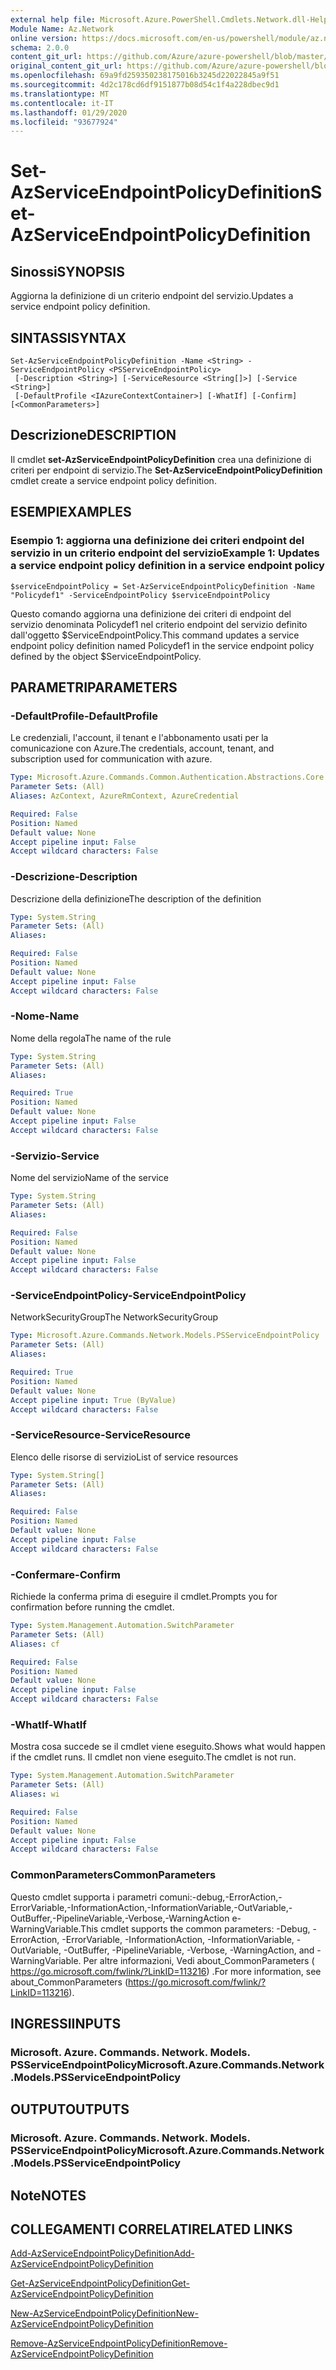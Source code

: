 ```yaml
---
external help file: Microsoft.Azure.PowerShell.Cmdlets.Network.dll-Help.xml
Module Name: Az.Network
online version: https://docs.microsoft.com/en-us/powershell/module/az.network/set-azserviceendpointpolicydefinition
schema: 2.0.0
content_git_url: https://github.com/Azure/azure-powershell/blob/master/src/Network/Network/help/Set-AzServiceEndpointPolicyDefinition.md
original_content_git_url: https://github.com/Azure/azure-powershell/blob/master/src/Network/Network/help/Set-AzServiceEndpointPolicyDefinition.md
ms.openlocfilehash: 69a9fd259350238175016b3245d22022845a9f51
ms.sourcegitcommit: 4d2c178cd6df9151877b08d54c1f4a228dbec9d1
ms.translationtype: MT
ms.contentlocale: it-IT
ms.lasthandoff: 01/29/2020
ms.locfileid: "93677924"
---
```

# <span data-ttu-id="5edc8-101">Set-AzServiceEndpointPolicyDefinition</span><span class="sxs-lookup"><span data-stu-id="5edc8-101">Set-AzServiceEndpointPolicyDefinition</span></span>

## <span data-ttu-id="5edc8-102">Sinossi</span><span class="sxs-lookup"><span data-stu-id="5edc8-102">SYNOPSIS</span></span>
<span data-ttu-id="5edc8-103">Aggiorna la definizione di un criterio endpoint del servizio.</span><span class="sxs-lookup"><span data-stu-id="5edc8-103">Updates a service endpoint policy definition.</span></span>

## <span data-ttu-id="5edc8-104">SINTASSI</span><span class="sxs-lookup"><span data-stu-id="5edc8-104">SYNTAX</span></span>

```
Set-AzServiceEndpointPolicyDefinition -Name <String> -ServiceEndpointPolicy <PSServiceEndpointPolicy>
 [-Description <String>] [-ServiceResource <String[]>] [-Service <String>]
 [-DefaultProfile <IAzureContextContainer>] [-WhatIf] [-Confirm] [<CommonParameters>]
```

## <span data-ttu-id="5edc8-105">Descrizione</span><span class="sxs-lookup"><span data-stu-id="5edc8-105">DESCRIPTION</span></span>
<span data-ttu-id="5edc8-106">Il cmdlet **set-AzServiceEndpointPolicyDefinition** crea una definizione di criteri per endpoint di servizio.</span><span class="sxs-lookup"><span data-stu-id="5edc8-106">The **Set-AzServiceEndpointPolicyDefinition** cmdlet create a service endpoint policy definition.</span></span>

## <span data-ttu-id="5edc8-107">ESEMPI</span><span class="sxs-lookup"><span data-stu-id="5edc8-107">EXAMPLES</span></span>

### <span data-ttu-id="5edc8-108">Esempio 1: aggiorna una definizione dei criteri endpoint del servizio in un criterio endpoint del servizio</span><span class="sxs-lookup"><span data-stu-id="5edc8-108">Example 1: Updates a service endpoint policy definition in a service endpoint policy</span></span>
```
$serviceEndpointPolicy = Set-AzServiceEndpointPolicyDefinition -Name "Policydef1" -ServiceEndpointPolicy $serviceEndpointPolicy
```

<span data-ttu-id="5edc8-109">Questo comando aggiorna una definizione dei criteri di endpoint del servizio denominata Policydef1 nel criterio endpoint del servizio definito dall'oggetto $ServiceEndpointPolicy.</span><span class="sxs-lookup"><span data-stu-id="5edc8-109">This command updates a service endpoint policy definition named Policydef1 in the service endpoint policy defined by the object $ServiceEndpointPolicy.</span></span>

## <span data-ttu-id="5edc8-110">PARAMETRI</span><span class="sxs-lookup"><span data-stu-id="5edc8-110">PARAMETERS</span></span>

### <span data-ttu-id="5edc8-111">-DefaultProfile</span><span class="sxs-lookup"><span data-stu-id="5edc8-111">-DefaultProfile</span></span>
<span data-ttu-id="5edc8-112">Le credenziali, l'account, il tenant e l'abbonamento usati per la comunicazione con Azure.</span><span class="sxs-lookup"><span data-stu-id="5edc8-112">The credentials, account, tenant, and subscription used for communication with azure.</span></span>

```yaml
Type: Microsoft.Azure.Commands.Common.Authentication.Abstractions.Core.IAzureContextContainer
Parameter Sets: (All)
Aliases: AzContext, AzureRmContext, AzureCredential

Required: False
Position: Named
Default value: None
Accept pipeline input: False
Accept wildcard characters: False
```

### <span data-ttu-id="5edc8-113">-Descrizione</span><span class="sxs-lookup"><span data-stu-id="5edc8-113">-Description</span></span>
<span data-ttu-id="5edc8-114">Descrizione della definizione</span><span class="sxs-lookup"><span data-stu-id="5edc8-114">The description of the definition</span></span>

```yaml
Type: System.String
Parameter Sets: (All)
Aliases:

Required: False
Position: Named
Default value: None
Accept pipeline input: False
Accept wildcard characters: False
```

### <span data-ttu-id="5edc8-115">-Nome</span><span class="sxs-lookup"><span data-stu-id="5edc8-115">-Name</span></span>
<span data-ttu-id="5edc8-116">Nome della regola</span><span class="sxs-lookup"><span data-stu-id="5edc8-116">The name of the rule</span></span>

```yaml
Type: System.String
Parameter Sets: (All)
Aliases:

Required: True
Position: Named
Default value: None
Accept pipeline input: False
Accept wildcard characters: False
```

### <span data-ttu-id="5edc8-117">-Servizio</span><span class="sxs-lookup"><span data-stu-id="5edc8-117">-Service</span></span>
<span data-ttu-id="5edc8-118">Nome del servizio</span><span class="sxs-lookup"><span data-stu-id="5edc8-118">Name of the service</span></span>

```yaml
Type: System.String
Parameter Sets: (All)
Aliases:

Required: False
Position: Named
Default value: None
Accept pipeline input: False
Accept wildcard characters: False
```

### <span data-ttu-id="5edc8-119">-ServiceEndpointPolicy</span><span class="sxs-lookup"><span data-stu-id="5edc8-119">-ServiceEndpointPolicy</span></span>
<span data-ttu-id="5edc8-120">NetworkSecurityGroup</span><span class="sxs-lookup"><span data-stu-id="5edc8-120">The NetworkSecurityGroup</span></span>

```yaml
Type: Microsoft.Azure.Commands.Network.Models.PSServiceEndpointPolicy
Parameter Sets: (All)
Aliases:

Required: True
Position: Named
Default value: None
Accept pipeline input: True (ByValue)
Accept wildcard characters: False
```

### <span data-ttu-id="5edc8-121">-ServiceResource</span><span class="sxs-lookup"><span data-stu-id="5edc8-121">-ServiceResource</span></span>
<span data-ttu-id="5edc8-122">Elenco delle risorse di servizio</span><span class="sxs-lookup"><span data-stu-id="5edc8-122">List of service resources</span></span>

```yaml
Type: System.String[]
Parameter Sets: (All)
Aliases:

Required: False
Position: Named
Default value: None
Accept pipeline input: False
Accept wildcard characters: False
```

### <span data-ttu-id="5edc8-123">-Confermare</span><span class="sxs-lookup"><span data-stu-id="5edc8-123">-Confirm</span></span>
<span data-ttu-id="5edc8-124">Richiede la conferma prima di eseguire il cmdlet.</span><span class="sxs-lookup"><span data-stu-id="5edc8-124">Prompts you for confirmation before running the cmdlet.</span></span>

```yaml
Type: System.Management.Automation.SwitchParameter
Parameter Sets: (All)
Aliases: cf

Required: False
Position: Named
Default value: None
Accept pipeline input: False
Accept wildcard characters: False
```

### <span data-ttu-id="5edc8-125">-WhatIf</span><span class="sxs-lookup"><span data-stu-id="5edc8-125">-WhatIf</span></span>
<span data-ttu-id="5edc8-126">Mostra cosa succede se il cmdlet viene eseguito.</span><span class="sxs-lookup"><span data-stu-id="5edc8-126">Shows what would happen if the cmdlet runs.</span></span> <span data-ttu-id="5edc8-127">Il cmdlet non viene eseguito.</span><span class="sxs-lookup"><span data-stu-id="5edc8-127">The cmdlet is not run.</span></span>

```yaml
Type: System.Management.Automation.SwitchParameter
Parameter Sets: (All)
Aliases: wi

Required: False
Position: Named
Default value: None
Accept pipeline input: False
Accept wildcard characters: False
```

### <span data-ttu-id="5edc8-128">CommonParameters</span><span class="sxs-lookup"><span data-stu-id="5edc8-128">CommonParameters</span></span>
<span data-ttu-id="5edc8-129">Questo cmdlet supporta i parametri comuni:-debug,-ErrorAction,-ErrorVariable,-InformationAction,-InformationVariable,-OutVariable,-OutBuffer,-PipelineVariable,-Verbose,-WarningAction e-WarningVariable.</span><span class="sxs-lookup"><span data-stu-id="5edc8-129">This cmdlet supports the common parameters: -Debug, -ErrorAction, -ErrorVariable, -InformationAction, -InformationVariable, -OutVariable, -OutBuffer, -PipelineVariable, -Verbose, -WarningAction, and -WarningVariable.</span></span> <span data-ttu-id="5edc8-130">Per altre informazioni, Vedi about_CommonParameters ( https://go.microsoft.com/fwlink/?LinkID=113216) .</span><span class="sxs-lookup"><span data-stu-id="5edc8-130">For more information, see about_CommonParameters (https://go.microsoft.com/fwlink/?LinkID=113216).</span></span>

## <span data-ttu-id="5edc8-131">INGRESSI</span><span class="sxs-lookup"><span data-stu-id="5edc8-131">INPUTS</span></span>

### <span data-ttu-id="5edc8-132">Microsoft. Azure. Commands. Network. Models. PSServiceEndpointPolicy</span><span class="sxs-lookup"><span data-stu-id="5edc8-132">Microsoft.Azure.Commands.Network.Models.PSServiceEndpointPolicy</span></span>

## <span data-ttu-id="5edc8-133">OUTPUT</span><span class="sxs-lookup"><span data-stu-id="5edc8-133">OUTPUTS</span></span>

### <span data-ttu-id="5edc8-134">Microsoft. Azure. Commands. Network. Models. PSServiceEndpointPolicy</span><span class="sxs-lookup"><span data-stu-id="5edc8-134">Microsoft.Azure.Commands.Network.Models.PSServiceEndpointPolicy</span></span>

## <span data-ttu-id="5edc8-135">Note</span><span class="sxs-lookup"><span data-stu-id="5edc8-135">NOTES</span></span>

## <span data-ttu-id="5edc8-136">COLLEGAMENTI CORRELATI</span><span class="sxs-lookup"><span data-stu-id="5edc8-136">RELATED LINKS</span></span>

[<span data-ttu-id="5edc8-137">Add-AzServiceEndpointPolicyDefinition</span><span class="sxs-lookup"><span data-stu-id="5edc8-137">Add-AzServiceEndpointPolicyDefinition</span></span>](./Add-AzServiceEndpointPolicyDefinition.md)

[<span data-ttu-id="5edc8-138">Get-AzServiceEndpointPolicyDefinition</span><span class="sxs-lookup"><span data-stu-id="5edc8-138">Get-AzServiceEndpointPolicyDefinition</span></span>](./Get-AzServiceEndpointPolicyDefinition.md)

[<span data-ttu-id="5edc8-139">New-AzServiceEndpointPolicyDefinition</span><span class="sxs-lookup"><span data-stu-id="5edc8-139">New-AzServiceEndpointPolicyDefinition</span></span>](./New-AzServiceEndpointPolicyDefinition.md)

[<span data-ttu-id="5edc8-140">Remove-AzServiceEndpointPolicyDefinition</span><span class="sxs-lookup"><span data-stu-id="5edc8-140">Remove-AzServiceEndpointPolicyDefinition</span></span>](./Remove-AzServiceEndpointPolicyDefinition.md)
